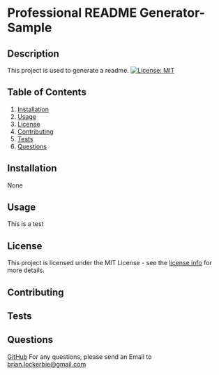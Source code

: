 # Professional README Generator-Sample

  ## Description
  This project is used to generate a readme.
  [![License: MIT](https://img.shields.io/badge/License-MIT-yellow.svg)](https://opensource.org/licenses/MIT)
  ## Table of Contents
    
  1. [ Installation ](#installation)
  2. [ Usage ](#usage)
  3. [ License ](#license)
  4. [ Contributing ](#contributing)
  5. [ Tests ](#tests)
  6. [ Questions ](#questions)
  

  <a name="installation"></a>
  ## Installation
  None

  <a name="usage"></a>
  ## Usage
  This is a test
    
  <a name="license"></a>
  ## License
  This project is licensed under the MIT License - see the [license info](https://opensource.org/licenses/MIT) for more details.
  

  <a name="contributing"></a>
  ## Contributing

  <a name="tests"></a>
  ## Tests

  <a name="questions"></a>
  ## Questions

  [GitHub](https://github.com/brianlockerbie)
  For any questions, please send an Email to [brian.lockerbie@gmail.com](mailto:brian.lockerbie@gmail.com)


 